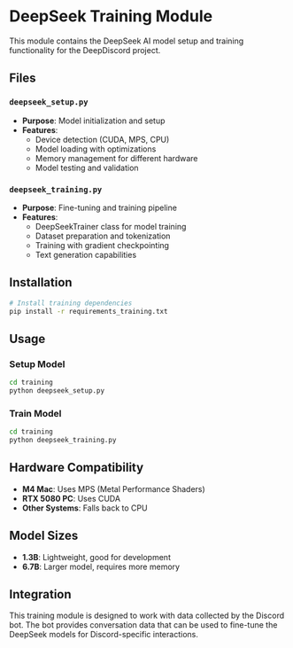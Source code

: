 # DeepSeek Training Module

This module contains the DeepSeek AI model setup and training functionality for the DeepDiscord project.

## Files

### `deepseek_setup.py`
- **Purpose**: Model initialization and setup
- **Features**:
  - Device detection (CUDA, MPS, CPU)
  - Model loading with optimizations
  - Memory management for different hardware
  - Model testing and validation

### `deepseek_training.py`
- **Purpose**: Fine-tuning and training pipeline
- **Features**:
  - DeepSeekTrainer class for model training
  - Dataset preparation and tokenization
  - Training with gradient checkpointing
  - Text generation capabilities

## Installation

```bash
# Install training dependencies
pip install -r requirements_training.txt
```

## Usage

### Setup Model
```bash
cd training
python deepseek_setup.py
```

### Train Model
```bash
cd training
python deepseek_training.py
```

## Hardware Compatibility

- **M4 Mac**: Uses MPS (Metal Performance Shaders)
- **RTX 5080 PC**: Uses CUDA
- **Other Systems**: Falls back to CPU

## Model Sizes

- **1.3B**: Lightweight, good for development
- **6.7B**: Larger model, requires more memory

## Integration

This training module is designed to work with data collected by the Discord bot. The bot provides conversation data that can be used to fine-tune the DeepSeek models for Discord-specific interactions. 